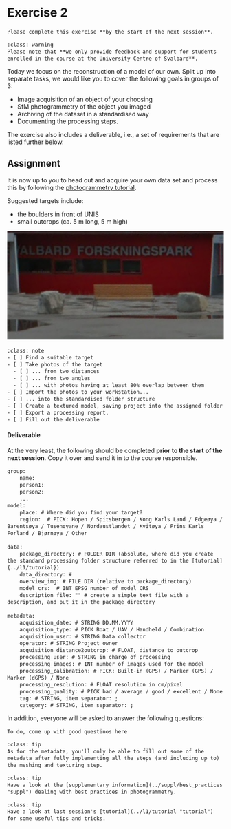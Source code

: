# Exercise 2

```{admonition} Deadline
Please complete this exercise **by the start of the next session**.
```

```{admonition} Support
:class: warning
Please note that **we only provide feedback and support for students enrolled in the course at the University Centre of Svalbard**.
```

Today we focus on the reconstruction of a model of our own.
Split up into separate tasks, we would like you to cover the following goals in groups of 3:

- Image acquisition of an object of your choosing
- SfM photogrammetry of the object you imaged
- Archiving of the dataset in a standardised way
- Documenting the processing steps.

The exercise also includes a deliverable, i.e., a set of requirements that are listed further below.

## Assignment

It is now up to you to head out and acquire your own data set and process this by following the [photogrammetry tutorial](../l1/tutorial "tutorial").

Suggested targets include:

- the boulders in front of UNIS
- small outcrops (ca. 5 m long, 5 m high)

![the boulders in front of the UNIS entrance](assets/f103d976.png)

```{admonition} Checklist and questions
:class: note
- [ ] Find a suitable target
- [ ] Take photos of the target
  - [ ] ... from two distances
  - [ ] ... from two angles
  - [ ] ... with photos having at least 80% overlap between them
- [ ] Import the photos to your workstation...
- [ ] ... into the standardised folder structure
- [ ] Create a textured model, saving project into the assigned folder
- [ ] Export a processing report.
- [ ] Fill out the deliverable
```

#### Deliverable

At the very least, the following should be completed **prior to the start of the next session**.
Copy it over and send it in to the course responsible.

```
group:
    name:
    person1:
    person2:
    ...
model:
    place: # Where did you find your target?
    region:  # PICK: Hopen / Spitsbergen / Kong Karls Land / Edgeøya / Barentsøya / Tusenøyane / Nordaustlandet / Kvitøya / Prins Karls Forland / Bjørnøya / Other

data:
    package_directory: # FOLDER DIR (absolute, where did you create the standard processing folder structure referred to in the [tutorial]{../l1/tutorial})
    data_directory: #
    overview_img: # FILE DIR (relative to package_directory)
    model_crs:  # INT EPSG number of model CRS
    description_file: "" # create a simple text file with a description, and put it in the package_directory

metadata:
    acquisition_date: # STRING DD.MM.YYYY
    acquisition_type: # PICK Boat / UAV / Handheld / Combination
    acquisition_user: # STRING Data collector
    operator: # STRING Project owner
    acquisition_distance2outcrop: # FLOAT, distance to outcrop
    processing_user: # STRING in charge of processing
    processing_images: # INT number of images used for the model
    processing_calibration: # PICK: Built-in (GPS) / Marker (GPS) / Marker (dGPS) / None
    processing_resolution: # FLOAT resolution in cm/pixel
    processing_quality: # PICK bad / average / good / excellent / None
    tag: # STRING, item separator: ;
    category: # STRING, item separator: ;
```

In addition, everyone will be asked to answer the following questions:

```{warning}
To do, come up with good questinos here
```


```{note}
:class: tip
As for the metadata, you'll only be able to fill out some of the metadata after fully implementing all the steps (and including up to) the meshing and texturing step.
```

```{admonition} Image acquisition
:class: tip
Have a look at the [supplementary information](../suppl/best_practices "suppl") dealing with best practices in photogrammetry.
```

```{admonition} SfM photogrammetry workflow
:class: tip
Have a look at last session's [tutorial](../l1/tutorial "tutorial") for some useful tips and tricks.
```
